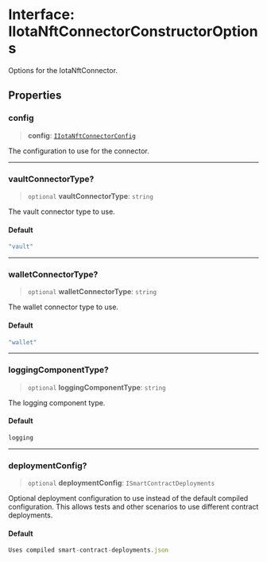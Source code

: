 # Interface: IIotaNftConnectorConstructorOptions

Options for the IotaNftConnector.

## Properties

### config

> **config**: [`IIotaNftConnectorConfig`](IIotaNftConnectorConfig.md)

The configuration to use for the connector.

***

### vaultConnectorType?

> `optional` **vaultConnectorType**: `string`

The vault connector type to use.

#### Default

```ts
"vault"
```

***

### walletConnectorType?

> `optional` **walletConnectorType**: `string`

The wallet connector type to use.

#### Default

```ts
"wallet"
```

***

### loggingComponentType?

> `optional` **loggingComponentType**: `string`

The logging component type.

#### Default

```ts
logging
```

***

### deploymentConfig?

> `optional` **deploymentConfig**: `ISmartContractDeployments`

Optional deployment configuration to use instead of the default compiled configuration.
This allows tests and other scenarios to use different contract deployments.

#### Default

```ts
Uses compiled smart-contract-deployments.json
```
